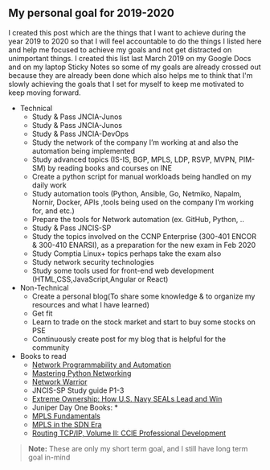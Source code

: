 ## My personal goal for 2019-2020
I created this post which are the things that I want to achieve during the year 2019 to 2020 so that I will feel accountable to do the things I listed here and help me focused to achieve my goals and not get distracted on unimportant things.  I created this list last March 2019 on my Google Docs  and on my laptop Sticky Notes so some of my goals are already crossed out because they are already been done which also helps me to think that I'm slowly achieving the goals that I set for myself to keep me motivated to keep moving forward.

  * Technical 
      * Study & Pass JNCIA-Junos 
      * Study & Pass JNCIA-Junos
      * Study & Pass JNCIA-DevOps
      * Study the network of the company I’m working at and also the automation being implemented
      * Study advanced topics (IS-IS, BGP, MPLS, LDP, RSVP, MVPN, PIM-SM) by reading books and courses on INE
      * Create a python script  for manual workloads being handled on my daily work
      * Study automation tools (Python, Ansible, Go, Netmiko, Napalm, Nornir, Docker, APIs ,tools being used on the company I’m working for, and etc.)
      * Prepare the tools for Network automation (ex. GitHub, Python, ..
      * Study & Pass JNCIS-SP
      * Study the topics involved on the CCNP Enterprise (300-401 ENCOR & 300-410 ENARSI), as a preparation for the new exam in Feb 2020
      * Study  Comptia Linux+ topics perhaps take the exam also
      * Study network security technologies
      * Study some tools used for front-end web development (HTML,CSS,JavaScript,Angular or React)
  * Non-Technical
      * Create a personal blog(To share some knowledge & to organize my resources and what I have learned)
      * Get fit
      * Learn to trade on the stock market and start to buy some stocks on PSE
      * Continuously create post for my blog that is helpful for the community
  * Books to read
      * [Network Programmability and Automation](https://www.amazon.com/Network-Programmability-Automation-Next-Generation-Engineer-ebook/dp/B079K6HWQX)
      * [Mastering Python Networking](https://www.packtpub.com/networking-and-servers/mastering-python-networking) 
      * [Network Warrior](http://shop.oreilly.com/product/0636920010159.do)
      * JNCIS-SP Study guide P1-3
      * [Extreme Ownership: How U.S. Navy SEALs Lead and Win](https://www.amazon.com/Extreme-Ownership-U-S-Navy-SEALs-ebook/dp/B00VE4Y0Z2) 
      * Juniper Day One Books:
          * 
      * [MPLS Fundamentals](https://www.amazon.com/MPLS-Fundamentals-Luc-Ghein/dp/1587051974)
      * [MPLS in the SDN Era](http://shop.oreilly.com/product/0636920033905.do)
      * [Routing TCP/IP, Volume II: CCIE Professional Development](https://www.amazon.com/Routing-TCP-CCIE-Professional-Development/dp/1578700892) 




> **Note:** These are only my short term goal, and I still have long term goal in-mind 
